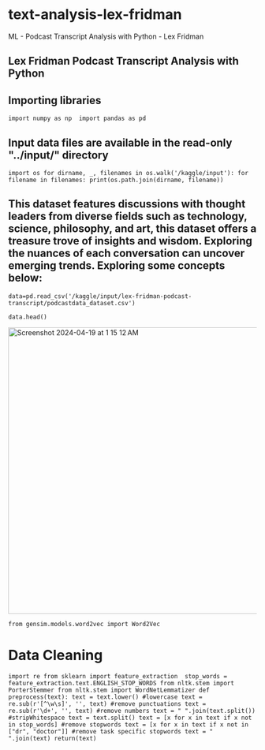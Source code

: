 # text-analysis-lex-fridman
ML - Podcast Transcript Analysis with Python - Lex Fridman 

## Lex Fridman Podcast Transcript Analysis with Python

## Importing libraries
``
import numpy as np 
import pandas as pd 
``
## Input data files are available in the read-only "../input/" directory

``
import os
for dirname, _, filenames in os.walk('/kaggle/input'):
    for filename in filenames:
        print(os.path.join(dirname, filename))
`` 
## This dataset features discussions with thought leaders from diverse fields such as technology, science, philosophy, and art, this dataset offers a treasure trove of insights and wisdom. Exploring the nuances of each conversation can uncover emerging trends. Exploring some concepts below: 

``
data=pd.read_csv('/kaggle/input/lex-fridman-podcast-transcript/podcastdata_dataset.csv')
``

``
data.head()
``

<img width="581" alt="Screenshot 2024-04-19 at 1 15 12 AM" src="https://github.com/saheelchowdhury/text-analysis-lex-fridman/assets/153671296/efc4f727-d481-4edb-b6f3-83f0cc196dd1">

``
from gensim.models.word2vec import Word2Vec
``



# Data Cleaning

``
import re
from sklearn import feature_extraction 
stop_words = feature_extraction.text.ENGLISH_STOP_WORDS
from nltk.stem import PorterStemmer
from nltk.stem import WordNetLemmatizer
def preprocess(text):
  text = text.lower() #lowercase
  text = re.sub(r'[^\w\s]', '', text) #remove punctuations
  text = re.sub(r'\d+', '', text) #remove numbers
  text = " ".join(text.split()) #stripWhitespace
  text = text.split()
  text = [x for x in text if x not in stop_words] #remove stopwords
  text = [x for x in text if x not in ["dr", "doctor"]] #remove task specific stopwords
  text = " ".join(text)
  return(text)
``


